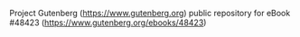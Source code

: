 Project Gutenberg (https://www.gutenberg.org) public repository for eBook #48423 (https://www.gutenberg.org/ebooks/48423)
